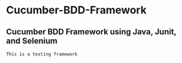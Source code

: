 # Cucumber-BDD-Framework

## Cucumber BDD Framework using Java, Junit, and Selenium

    This is a testing framework
